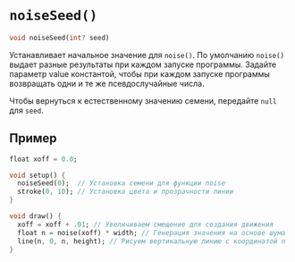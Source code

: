 # `noiseSeed()`

```dart
void noiseSeed(int? seed)
```

Устанавливает начальное значение для `noise()`. По умолчанию `noise()` выдает разные результаты при каждом запуске программы. Задайте параметр value константой, чтобы при каждом запуске программы возвращать одни и те же псевдослучайные числа.

Чтобы вернуться к естественному значению семени, передайте `null` для `seed`.

## Пример

```dart
float xoff = 0.0;

void setup() {
  noiseSeed(0);  // Установка семени для функции noise
  stroke(0, 10); // Установка цвета и прозрачности линии
}

void draw() {
  xoff = xoff + .01; // Увеличиваем смещение для создания движения
  float n = noise(xoff) * width; // Генерация значения на основе шума
  line(n, 0, n, height); // Рисуем вертикальную линию с координатой n
}
```
